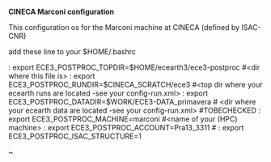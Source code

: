 **CINECA Marconi configuration**

This configuration os for the Marconi machine at CINECA (defined by ISAC-CNR)

add these line to your $HOME/.bashrc 

: export ECE3_POSTPROC_TOPDIR=$HOME/ecearth3/ece3-postproc  #<dir where this file is>
: export ECE3_POSTPROC_RUNDIR=$CINECA_SCRATCH/ece3 #<top dir where your ecearth runs are located -see your config-run.xml>
: export ECE3_POSTPROC_DATADIR=$WORK/ECE3-DATA_primavera # <dir where your ecearth data are located -see your config-run.xml> #TOBECHECKED
: export ECE3_POSTPROC_MACHINE=marconi #<name of your (HPC) machine>
: export ECE3_POSTPROC_ACCOUNT=Pra13_3311 #<HPC account>
: export ECE3_POSTPROC_ISAC_STRUCTURE=1 <extra flag to support for ISAC-CNR data structure>

~                                                   
